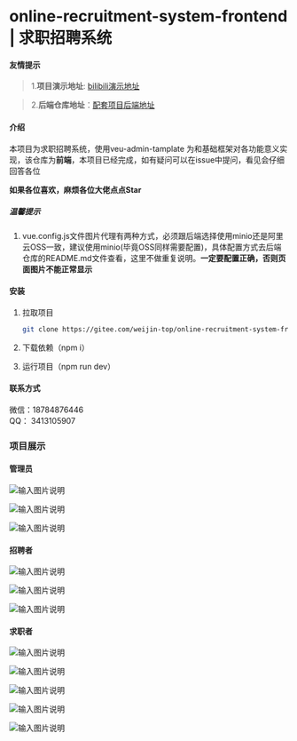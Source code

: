   

# online-recruitment-system-frontend | 求职招聘系统

#### 友情提示
> 1.**项目演示地址**: [bilibili演示地址](https://www.bilibili.com/video/BV1tYPUeJEaF/)

> 2.**后端仓库地址**：[配套项目后端地址](https://gitee.com/weijin-top/online-recruitment-system-backend.git)

#### 介绍

本项目为求职招聘系统，使用veu-admin-tamplate 为和基础框架对各功能意义实现，该仓库为**前端**，本项目已经完成，如有疑问可以在issue中提问，看见会仔细回答各位

**如果各位喜欢，麻烦各位大佬点点Star**

##### 温馨提示

1. vue.config.js文件图片代理有两种方式，必须跟后端选择使用minio还是阿里云OSS一致，建议使用minio(毕竟OSS同样需要配置)，具体配置方式去后端仓库的README.md文件查看，这里不做重复说明。**一定要配置正确，否则页面图片不能正常显示**




#### 安装

1. 拉取项目

   ``` bash
   git clone https://gitee.com/weijin-top/online-recruitment-system-frontend.git
   ```

2. 下载依赖（npm i）

3. 运行项目（npm run dev）

#### 联系方式

 微信：18784876446  
 QQ： 3413105907


### 项目展示


#### 管理员

![输入图片说明](https://foruda.gitee.com/images/1740993185425522503/dd4b2b62_13366917.png "屏幕截图")

![输入图片说明](https://foruda.gitee.com/images/1740993240827518031/eb269100_13366917.png "屏幕截图")

![输入图片说明](https://foruda.gitee.com/images/1740993255338168977/cb684ecf_13366917.png "屏幕截图")

#### 招聘者

![输入图片说明](https://foruda.gitee.com/images/1740993300165808457/2304547c_13366917.png "屏幕截图")

![输入图片说明](https://foruda.gitee.com/images/1740993312844387883/af19a266_13366917.png "屏幕截图")

![输入图片说明](https://foruda.gitee.com/images/1740993323767628636/2c07296d_13366917.png "屏幕截图")

#### 求职者

![输入图片说明](https://foruda.gitee.com/images/1740993348114849960/d23830fb_13366917.png "屏幕截图")

![输入图片说明](https://foruda.gitee.com/images/1740993357966736095/b021120c_13366917.png "屏幕截图")

![输入图片说明](https://foruda.gitee.com/images/1740993378725512661/9b5e02be_13366917.png "屏幕截图")

![输入图片说明](https://foruda.gitee.com/images/1740993398278943093/0288405f_13366917.png "屏幕截图")

![输入图片说明](https://foruda.gitee.com/images/1740993408689797376/dc3672a0_13366917.png "屏幕截图")
